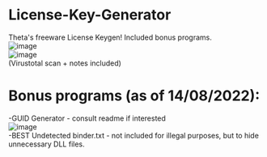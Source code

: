 # License-Key-Generator
Theta's freeware License Keygen! Included bonus programs. <br>
![image](https://user-images.githubusercontent.com/78639181/184530601-7c0804da-c310-4e76-b848-820ef18f6897.png) <br>
![image](https://user-images.githubusercontent.com/78639181/184530612-8a7419a6-5352-4a99-895b-42c1ee1f1a77.png) <br>
(Virustotal scan + notes included)

# Bonus programs (as of 14/08/2022):
-GUID Generator - consult readme if interested <br>
![image](https://user-images.githubusercontent.com/78639181/184530663-faaffe73-f8b6-4c70-98d0-0881e3f97974.png) <br>
-BEST Undetected binder.txt - not included for illegal purposes, but to hide unnecessary DLL files. <br>

